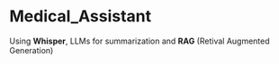 # Medical_Assistant

Using **Whisper**, LLMs for summarization and **RAG** (Retival Augmented Generation)
